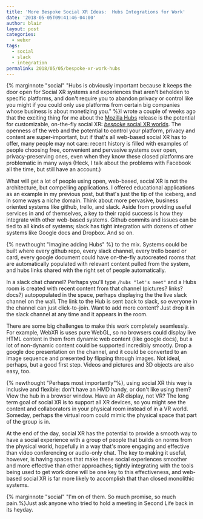 ```yaml
---
title: 'More Bespoke Social XR Ideas:  Hubs Integrations for Work'
date: '2018-05-05T09:41:46-04:00'
author: blair
layout: post
categories:
  - webxr
tags:
  - social
  - slack
  - integration
permalink: 2018/05/05/bespoke-xr-work-hubs
---
```

{% marginnote "social" "Hubs is obviously important because it keeps the door open for Social XR systems and experiences that aren't beholden to specific platforms, and don't require you to abandon privacy or control like you might if you could only use platforms from certain big companies whose business is about monetizing you." %}I wrote a couple of weeks ago that the exciting thing for me about the [Mozilla Hubs](https://hubs.mozilla.com) release is the potential for customizable, on-the-fly social XR: [_bespoke_ social XR worlds](/2018/04/26/bespoke-social-xr). The openness of the web and the potential to control your platform, privacy and content are super-important, but if that's all web-based social XR has to offer, many people may not care:  recent history is filled with examples of people choosing free, convenient and pervasive systems over open, privacy-preserving ones, even when they know these closed platforms are problematic in many ways (Heck, I talk about the problems with Facebook all the time, but still have an account.)

What will get a lot of people using open, web-based, social XR is not the architecture, but compelling applications. I offered educational applications as an example in my previous post, but that's just the tip of the iceberg, and in some ways a niche domain. Think about more pervasive, business oriented systems like github, trello, and slack.  Aside from providing useful services in and of themselves, a key to their rapid success is how they integrate with other web-based systems.  Github commits and issues can be tied to all kinds of systems;  slack has tight integration with dozens of other systems like Google docs and Dropbox.  And so on.

{% newthought "Imagine adding Hubs" %} to the mix. Systems could be built where every github repo, every slack channel, every trello board or card, every google document could have on-the-fly autocreated rooms that are automatically populated with relevant content pulled from the system, and hubs links shared with the right set of people automatically.  

In a slack chat channel? Perhaps you'll type `/hubs "let's meet"` and a Hubs room is created with recent content from that channel (pictures? links? docs?) autopopulated in the space, perhaps displaying the the live slack channel on the wall. The link to the Hub is sent back to slack, so everyone in the channel can just click-to-join. Want to add more content?  Just drop it in the slack channel at any time and it appears in the room.

There are some big challenges to make this work completely seamlessly. For example, WebXR is uses pure WebGL, so no browsers could display live HTML content in them from dynamic web content (like google docs),  but a lot of non-dynamic content could be supported incredibly smootly.  Drop a google doc presentation on the channel, and it could be converted to an image sequence and presented by flipping through images. Not ideal, perhaps, but a good first step. Videos and pictures and 3D objects are also easy, too.

{% newthought "Perhaps most importantly"%}, using social XR this way is inclusive and flexible:  don't have an HMD handy, or don't like using them?  View the hub in a browser window.  Have an AR display, not VR?  The long term goal of social XR is to support all XR devices, so you might see the content and collaborators in your physical room instead of in a VR world.  Someday, perhaps the virtual room could mimic the physical space that part of the group is in.

At the end of the day, social XR has the potential to provide a smooth way to have a social experience with a group of people that builds on norms from the physical world, hopefully in a way that's more engaging and effective than video conferencing or audio-only chat. The key to making it useful, however, is having spaces that make these social experiences smoother and more effective than other approaches;  tightly integrating with the tools being used to get work done will be one key to this effectiveness, and web-based social XR is far more likely to accomplish that than closed monolithic systems.

{% marginnote "social" "I'm on of them. So much promise, so much pain.%}Just ask anyone who tried to hold a meeting in Second Life back in its heyday.
